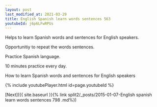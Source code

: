 ```yaml
---
layout: post
last_modified_at: 2021-03-29
title: English Spanish learn words sentences 563 
youtubeId: j6p6LFwRPUs
---
```

 
 
Helps to learn Spanish words and sentences for English speakers.

Opportunitiy to repeat the words sentences. 

Practice Spanish language. 
 
10 minutes practice every day. 
 
How to learn Spanish words and sentences for English speakers 
 
{% include youtubePlayer.html id=page.youtubeId %}
 
 
[Next]({{ site.baseurl }}{% link  split2/_posts/2015-01-07-English spanish learn words sentences 798 .md%})
 
